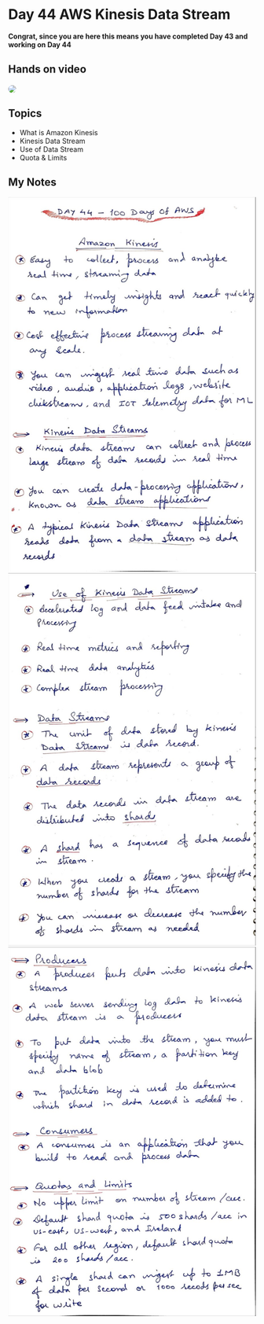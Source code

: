 # Day 44 AWS Kinesis Data Stream

**Congrat, since you are here this means you have completed Day 43 and working on Day 44**

## Hands on video
<a href="https://youtu.be/IURiDEA_kw4">
<img src="https://i3.ytimg.com/vi/IURiDEA_kw4/hqdefault.jpg" align="center" width="200" style="border-radius:40px" />
</a>

## Topics
  - What is Amazon Kinesis
  - Kinesis Data Stream
  - Use of Data Stream
  - Quota & Limits

## My Notes
  ![1](./images/a82f92ebebfb5709dc01e21f80ae99d98007b981.jpeg)
  ![2](./images/cc2431f5f4db7faaaf14b57790b30a6dffce15da.jpeg)
  ![3](./images/629d2e43b5f191e817af9c7309cc6c3900cf4f39.jpeg)
